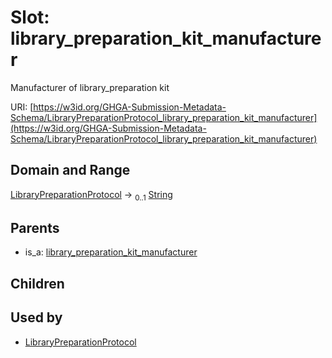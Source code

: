 
# Slot: library_preparation_kit_manufacturer


Manufacturer of library_preparation kit

URI: [https://w3id.org/GHGA-Submission-Metadata-Schema/LibraryPreparationProtocol_library_preparation_kit_manufacturer](https://w3id.org/GHGA-Submission-Metadata-Schema/LibraryPreparationProtocol_library_preparation_kit_manufacturer)


## Domain and Range

[LibraryPreparationProtocol](LibraryPreparationProtocol.md) &#8594;  <sub>0..1</sub> [String](types/String.md)

## Parents

 *  is_a: [library_preparation_kit_manufacturer](library_preparation_kit_manufacturer.md)

## Children


## Used by

 * [LibraryPreparationProtocol](LibraryPreparationProtocol.md)
